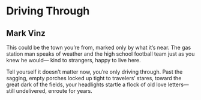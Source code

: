 # Driving Through
## Mark Vinz
This could be the town you’re from,
marked only by what it’s near.
The gas station man speaks of weather
and the high school football team
just as you knew he would—
kind to strangers, happy to live here.

Tell yourself it doesn’t matter now,
you’re only driving through.
Past the sagging, empty porches
locked up tight to travelers’ stares,
toward the great dark of the fields,
your headlights startle a flock of
old love letters—still undelivered,
enroute for years.